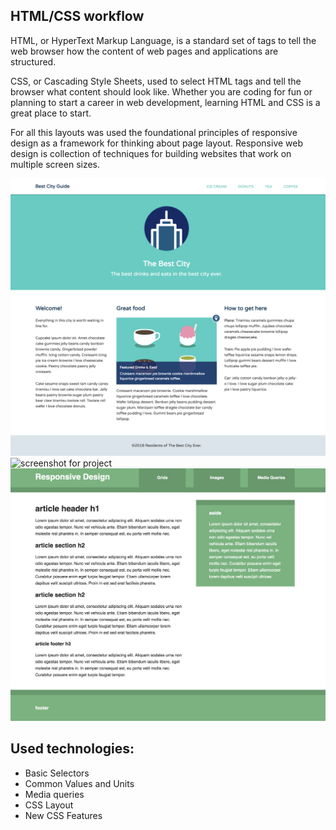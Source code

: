 ## HTML/CSS workflow

HTML, or HyperText Markup Language, is a standard set of tags to tell the web browser how the content of web pages and applications are structured.

CSS, or Cascading Style Sheets, used to select HTML tags and tell the browser what content should look like. 
Whether you are coding for fun or planning to start a career in web development, learning HTML and CSS is a great place to start.

For all this layouts was used the foundational principles of responsive design as a framework for thinking about page layout. 
Responsive web design is collection of techniques for building websites that work on multiple screen sizes.

<img src="screenshots/screen1.png" alt="screenshot for project" title="screenshot for project">

<img src="screenshots/screen4.png" alt="screenshot for project" title="screenshot for project">

<img src="screenshots/screen6.png" alt="screenshot for project" title="screenshot for project">

## Used technologies:

- Basic Selectors
- Common Values and Units
- Media queries
- CSS Layout
- New CSS Features
